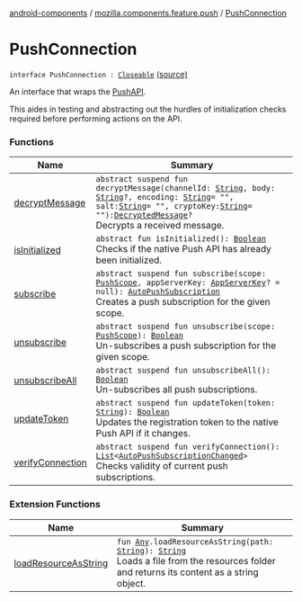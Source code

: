 [android-components](../../index.md) / [mozilla.components.feature.push](../index.md) / [PushConnection](./index.md)

# PushConnection

`interface PushConnection : `[`Closeable`](https://developer.android.com/reference/java/io/Closeable.html) [(source)](https://github.com/mozilla-mobile/android-components/blob/master/components/feature/push/src/main/java/mozilla/components/feature/push/Connection.kt#L28)

An interface that wraps the [PushAPI](#).

This aides in testing and abstracting out the hurdles of initialization checks required before performing actions
on the API.

### Functions

| Name | Summary |
|---|---|
| [decryptMessage](decrypt-message.md) | `abstract suspend fun decryptMessage(channelId: `[`String`](https://kotlinlang.org/api/latest/jvm/stdlib/kotlin/-string/index.html)`, body: `[`String`](https://kotlinlang.org/api/latest/jvm/stdlib/kotlin/-string/index.html)`?, encoding: `[`String`](https://kotlinlang.org/api/latest/jvm/stdlib/kotlin/-string/index.html)` = "", salt: `[`String`](https://kotlinlang.org/api/latest/jvm/stdlib/kotlin/-string/index.html)` = "", cryptoKey: `[`String`](https://kotlinlang.org/api/latest/jvm/stdlib/kotlin/-string/index.html)` = ""): `[`DecryptedMessage`](../-decrypted-message/index.md)`?`<br>Decrypts a received message. |
| [isInitialized](is-initialized.md) | `abstract fun isInitialized(): `[`Boolean`](https://kotlinlang.org/api/latest/jvm/stdlib/kotlin/-boolean/index.html)<br>Checks if the native Push API has already been initialized. |
| [subscribe](subscribe.md) | `abstract suspend fun subscribe(scope: `[`PushScope`](../-push-scope.md)`, appServerKey: `[`AppServerKey`](../-app-server-key.md)`? = null): `[`AutoPushSubscription`](../-auto-push-subscription/index.md)<br>Creates a push subscription for the given scope. |
| [unsubscribe](unsubscribe.md) | `abstract suspend fun unsubscribe(scope: `[`PushScope`](../-push-scope.md)`): `[`Boolean`](https://kotlinlang.org/api/latest/jvm/stdlib/kotlin/-boolean/index.html)<br>Un-subscribes a push subscription for the given scope. |
| [unsubscribeAll](unsubscribe-all.md) | `abstract suspend fun unsubscribeAll(): `[`Boolean`](https://kotlinlang.org/api/latest/jvm/stdlib/kotlin/-boolean/index.html)<br>Un-subscribes all push subscriptions. |
| [updateToken](update-token.md) | `abstract suspend fun updateToken(token: `[`String`](https://kotlinlang.org/api/latest/jvm/stdlib/kotlin/-string/index.html)`): `[`Boolean`](https://kotlinlang.org/api/latest/jvm/stdlib/kotlin/-boolean/index.html)<br>Updates the registration token to the native Push API if it changes. |
| [verifyConnection](verify-connection.md) | `abstract suspend fun verifyConnection(): `[`List`](https://kotlinlang.org/api/latest/jvm/stdlib/kotlin.collections/-list/index.html)`<`[`AutoPushSubscriptionChanged`](../-auto-push-subscription-changed/index.md)`>`<br>Checks validity of current push subscriptions. |

### Extension Functions

| Name | Summary |
|---|---|
| [loadResourceAsString](../../mozilla.components.support.test.file/kotlin.-any/load-resource-as-string.md) | `fun `[`Any`](https://kotlinlang.org/api/latest/jvm/stdlib/kotlin/-any/index.html)`.loadResourceAsString(path: `[`String`](https://kotlinlang.org/api/latest/jvm/stdlib/kotlin/-string/index.html)`): `[`String`](https://kotlinlang.org/api/latest/jvm/stdlib/kotlin/-string/index.html)<br>Loads a file from the resources folder and returns its content as a string object. |
